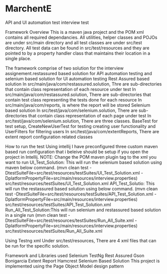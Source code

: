# MarchentE
API and UI automation test interview test

Framework Overview
This is a maven java project and the POM xml contains all required dependancies. All utilities, helper classes and POJOs are under src/main directory and
all test classes are under src/test directory. All test data can be found in src/test/resources and they are pointed to by a property handler class that maintains their location
in a single place. 

The framework comprise of two solution for the interview assignement.restassured based solution for API automation testing and selenium based solution for UI automation testing
  Rest Assured based solution
    In src/main/java/com/restassured.solution, Thre are sub-directories that contain class representation of each resource under test
    In src/main/java/com/restassured.solution, There are sub-directories that contain test class representing the tests done for each resource 
    In src/main/java/com/reports, is where the report will be stored
  Selenium based solution
    In src/test/java/com/selenium.solution, There are sub-directories that contain class representation of each page under test
    In src/test/java/com/selenium.solution, There are three classes. BaseTest for test setup, CreateNewUserTest for testing creating user functionality and UserFilters for filtering users
    In src/test/java/com/extentReports, There are extent report configuration related classes
    
How to run the test
  Using intellij
    I have preconfigured three custom maven based run configuration that i beleive should be setup if you open the project in Intellij.
    NOTE: Change the POM maven plugin tag <suiteXmlFile></suiteXmlFile> to the xml you want to run
      UI_Test_Solution: This will run the selenium based solution using maven below command. 
                        (mvn clean test -DtestSuiteFile=src/test/resources/testSuites/UI_Test_Solution.xml -DplatformPropertyFile=src/main/resources/interview.properties)
                        <suiteXmlFile>src/test/resources/testSuites/UI_Test_Solution.xml</suiteXmlFile>
      API_Test_Solutio: This will run the restassured based solution using below command.
                        (mvn clean test -DtestSuiteFile=src/test/resources/testSuites/API_Test_Solution.xml -DplatformPropertyFile=src/main/resources/interview.properties)
                        <suiteXmlFile>src/test/resources/testSuites/API_Test_Solution.xml</suiteXmlFile>                        
      Run_All_Test_Solution:This will run selenium and restassured based solution in a single run
                            (mvn clean test -DtestSuiteFile=src/test/resources/testSuites/Run_All_Suite.xml -DplatformPropertyFile=src/main/resources/interview.properties)
                            <suiteXmlFile>src/test/resources/testSuites/Run_All_Suite.xml</suiteXmlFile>
  
  Using Testng xml
      Under src/test/resources, There are 4 xml files that can be run for the specific solution.
     

Framework and Libraries used
  Selenium
  TestNg
  Rest Assured
  Gson
  Bonigarcia
  Extent Report
  Hamcrest
Selenium Based Solution
  This project is implemented using the Page Object Model design pattern
